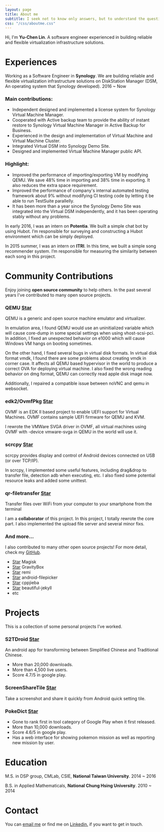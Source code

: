 ```yaml
---
layout: page
title: About me
subtitle: I seek not to know only answers, but to understand the questions.
css: "/css/aboutme.css"
---
```

<script async defer src="https://buttons.github.io/buttons.js"></script>

Hi, I'm <strong>Yu-Chen Lin</strong>. A software engineer experienced in building reliable and flexible virtualization infrastructure solutions.

<h1>Experiences</h1>

<p class="about-text">
<span class="fa fa-briefcase about-icon"></span>
Working as a Software Engineer in <strong>Synology</strong>. We are building reliable and flexible virtualization infrastructure solutions on DiskStation Manager (DSM, An operating system that Synology developed). 2016 ~ Now
</p>

### Main contributions:

* Independent designed and implemented a license system for Synology Virtual Machine Manager.
* Cooperated with Active backup team to provide the ability of instant restore to Synology Virtual Machine Manager in Active Backup for Business.
* Experienced in the design and implementation of Virtual Machine and Virtual Machine Cluster.
* Integrated Virtual DSM into Synology Demo Site.
* Designed and implemented Virtual Machine Manager public API.

### Highlight:

* Improved the performance of importing/exporting VM by modifying QEMU. We save 48% time in importing and 38% time in exporting. It also reduces the extra space requirement.
* Improved the performance of company's internal automated testing framework about 9% without modifying CI testing code by letting it be able to run TestSuite parallelly.
* It has been more than a year since the Synology Demo Site was integrated into the Virtual DSM independently, and it has been operating stably without any problems.

<p class="about-text">
<span class="fa fa-briefcase about-icon"></span>
In early 2016, I was an intern on <strong>Potentia</strong>. We built a simple chat bot by using Hubot. I’m responsible for surveying and constructing a Hubot environment which can be simply deployed.
</p>

<p class="about-text">
<span class="fa fa-briefcase about-icon"></span>
In 2015 summer, I was an intern on <strong>ITRI</strong>. In this time, we built a simple song recommender system. I’m responsible for measuring the similarity between each song in this project.
</p>

# Community Contributions

<p class="about-text">
<span class="fa fa-code about-icon"></span>
Enjoy joining <strong>open source community</strong> to help others. In the past several years I've contributed to many open source projects.
</p>

### QEMU <a class="github-button" href="https://github.com/qemu/qemu" data-show-count="true" aria-label="Star qemu/qemu on GitHub">Star</a>

<p class="about-contribution-text">
QEMU is a generic and open source machine emulator and virtualizer.
</p>

<p class="about-contribution-text">
In emulation area, I found QEMU would use an uninitialized variable which will cause core-dump in some special settings when using vhost-scsi-pci. In addition, I fixed an unexpected behavior on e1000 which will cause Windows VM hangs on booting sometimes.

On the other hand, I fixed several bugs in virtual disk formats. In virtual disk format vmdk, I found there are some problems about creating vmdk in corner case. It affects all QEMU based hypervisor in the world to produce a correct OVA for deploying virtual machine. I also fixed the wrong reading behavior on dmg format, QEMU can correctly read apple disk image now.

Additionally, I repaired a compatible issue between noVNC and qemu in websocket.
</p>

### edk2/OvmfPkg <a class="github-button" href="https://github.com/tianocore/edk2" data-show-count="true" aria-label="Star tianocore/edk2 on GitHub">Star</a>

<p class="about-contribution-text">
OVMF is an EDK II based project to enable UEFI support for Virtual Machines. OVMF contains sample UEFI firmware for QEMU and KVM.
</p>

<p class="about-contribution-text">
I rewrote the VMWare SVGA driver in OVMF, all virtual machines using OVMF with -device vmware-svga in QEMU in the world will use it.
</p>

### scrcpy <a class="github-button" href="https://github.com/Genymobile/scrcpy" data-show-count="true" aria-label="Star Genymobile/scrcpy on GitHub">Star</a>

<p class="about-contribution-text">
scrcpy provides display and control of Android devices connected on USB (or over TCP/IP).
</p>

<p class="about-contribution-text">
In scrcpy, I implemented some useful features, including drag&drop to transfer file, detection adb when executing, etc. I also fixed some potential resource leaks and added some unittest.
</p>

### qr-filetransfer <a class="github-button" href="https://github.com/sdushantha/qr-filetransfer" data-show-count="true" aria-label="Star sdushantha/qr-filetransfer on GitHub">Star</a>

<p class="about-contribution-text">
Transfer files over WiFi from your computer to your smartphone from the terminal
</p>

<p class="about-contribution-text">
I am a <strong>collaborator</strong> of this project. In this project, I totally rewrote the core part. I also implemented the upload file server and several minor fixs.
</p>

### And more...

<p class="about-contribution-text">
I also contributed to many other open source projects! For more detail, check my <a href="https://github.com/npes87184">GitHub</a>.
</p>

* <a class="github-button" href="https://github.com/topjohnwu/magisk" data-show-count="true" aria-label="Star topjohnwu/magisk on GitHub">Star</a> Magisk
* <a class="github-button" href="https://github.com/GravityBox/GravityBox" data-show-count="true" aria-label="Star GravityBox/GravityBox on GitHub">Star</a> GravityBox
* <a class="github-button" href="https://github.com/dddomodossola/remi" data-show-count="true" aria-label="Star dddomodossola/remi on GitHub">Star</a> remi
* <a class="github-button" href="https://github.com/Angads25/android-filepicker" data-show-count="true" aria-label="Star Angads25/android-filepicker on GitHub">Star</a> android-filepicker
* <a class="github-button" href="https://github.com/yanyiwu/cppjieba" data-show-count="true" aria-label="Star yanyiwu/cppjieba on GitHub">Star</a> cppjieba
* <a class="github-button" href="https://github.com/daattali/beautiful-jekyll" data-show-count="true" aria-label="Star daattali/beautiful-jekyll on GitHub">Star</a> beautiful-jekyll
* etc

<h1>Projects</h1>

<p class="about-text">
<span class="fa fa-file-text-o about-icon"></span>
This is a collection of some personal projects I’ve worked.
</p>

### S2TDroid <a class="github-button" href="https://github.com/npes87184/S2TDroid" data-show-count="true" aria-label="Star npes87184/S2TDroid on GitHub">Star</a>

<p class="about-contribution-text">
An android app for transforming between Simplified Chinese and Traditional Chinese.
</p>

* More than 20,000 downloads.
* More than 4,500 live users.
* Score 4.7/5 in google play.

### ScreenShareTile <a class="github-button" href="https://github.com/npes87184/ScreenShareTile" data-show-count="true" aria-label="Star npes87184/ScreenShareTile on GitHub">Star</a>

<p class="about-contribution-text">
Take a screenshot and share it quickly from Android quick setting tile.
</p>

### PokeDict <a class="github-button" href="https://github.com/npes87184/PokeResearchDictionary" data-show-count="true" aria-label="Star npes87184/PokeResearchDictionary on GitHub">Star</a>

* Gone to rank first in tool category of Google Play when it first released.
* More than 10,000 downloads.
* Score 4.6/5 in google play.
* Has a web interface for showing pokemon mission as well as reporting new mission by user.

<h1>Education</h1>

<p class="about-text">
<span class="fa fa-graduation-cap about-icon"></span>
M.S. in DSP group, CMLab, CSIE, <strong>National Taiwan University</strong>. 2014 ~ 2016
</p>

<p class="about-text">
<span class="fa fa-graduation-cap about-icon"></span>
B.S. in Applied Mathematicals, <strong>National Chung Hsing University</strong>. 2010 ~ 2014
</p>

<div id="contactme-section">
<h1 id="contact">Contact</h1>

<p>You can <a href="mailto:npes87184@gmail.com?subject=Hello from npes87184.github.io">email me</a> or find me on <a href="https://www.linkedin.com/in/yu-chen-lin-2813b5101/">Linkedin.</a> if you want to get in touch.
